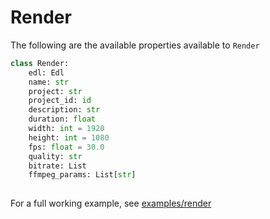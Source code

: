 # Render
The following are the available properties available to `Render`

``` python title="Render"
class Render:
    edl: Edl
    name: str
    project: str
    project_id: id
    description: str
    duration: float
    width: int = 1920
    height: int = 1080
    fps: float = 30.0
    quality: str
    bitrate: List
    ffmpeg_params: List[str]
    
```

For a full working example, see [examples/render](../../examples/render)
